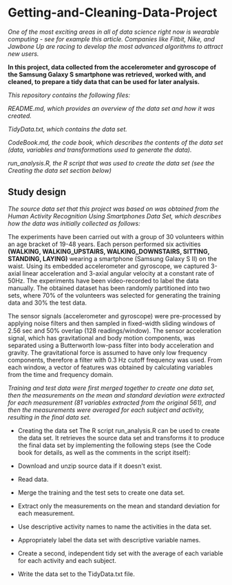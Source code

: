 # Getting-and-Cleaning-Data-Project

*One of the most exciting areas in all of data science right now is wearable computing - see for example this article. Companies like Fitbit, Nike, and Jawbone Up are racing to develop the most advanced algorithms to attract new users.*

**In this project, data collected from the accelerometer and gyroscope of the Samsung Galaxy S smartphone was retrieved, worked with, and cleaned, to prepare a tidy data that can be used for later analysis.**

*This repository contains the following files:*

*README.md, which provides an overview of the data set and how it was created.*

*TidyData.txt, which contains the data set.*

*CodeBook.md, the code book, which describes the contents of the data set (data, variables and transformations used to generate the data).*

*run_analysis.R, the R script that was used to create the data set (see the Creating the data set section below)*

## Study design
*The source data set that this project was based on was obtained from the Human Activity Recognition Using Smartphones Data Set, which describes how the data was initially collected as follows:*

The experiments have been carried out with a group of 30 volunteers within an age bracket of 19-48 years. Each person performed six activities **(WALKING, WALKING_UPSTAIRS, WALKING_DOWNSTAIRS, SITTING, STANDING, LAYING)** wearing a smartphone (Samsung Galaxy S II) on the waist. Using its embedded accelerometer and gyroscope, we captured 3-axial linear acceleration and 3-axial angular velocity at a constant rate of 50Hz. The experiments have been video-recorded to label the data manually. The obtained dataset has been randomly partitioned into two sets, where 70% of the volunteers was selected for generating the training data and 30% the test data.

The sensor signals (accelerometer and gyroscope) were pre-processed by applying noise filters and then sampled in fixed-width sliding windows of 2.56 sec and 50% overlap (128 readings/window). The sensor acceleration signal, which has gravitational and body motion components, was separated using a Butterworth low-pass filter into body acceleration and gravity. The gravitational force is assumed to have only low frequency components, therefore a filter with 0.3 Hz cutoff frequency was used. From each window, a vector of features was obtained by calculating variables from the time and frequency domain.

*Training and test data were first merged together to create one data set, then the measurements on the mean and standard deviation were extracted for each measurement (81 variables extracted from the original 561), and then the measurements were averaged for each subject and activity, resulting in the final data set.*

- Creating the data set
The R script run_analysis.R can be used to create the data set. It retrieves the source data set and transforms it to produce the final data set by implementing the following steps (see the Code book for details, as well as the comments in the script itself):

- Download and unzip source data if it doesn't exist.
- Read data.
- Merge the training and the test sets to create one data set.
- Extract only the measurements on the mean and standard deviation for each measurement.
- Use descriptive activity names to name the activities in the data set.
- Appropriately label the data set with descriptive variable names.
- Create a second, independent tidy set with the average of each variable for each activity and each subject.
- Write the data set to the TidyData.txt file.